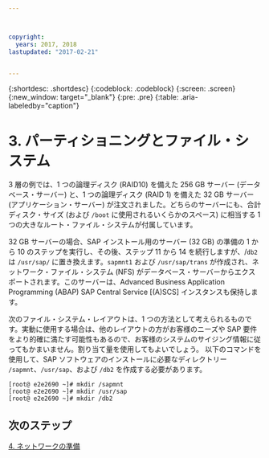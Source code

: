 ```yaml
---



copyright:
  years: 2017, 2018
lastupdated: "2017-02-21"


---
```


{:shortdesc: .shortdesc}
{:codeblock: .codeblock}
{:screen: .screen}
{:new_window: target="_blank"}
{:pre: .pre}
{:table: .aria-labeledby="caption"}

# 3. パーティショニングとファイル・システム

3 層の例では、1 つの論理ディスク (RAID10) を備えた 256 GB サーバー (データベース・サーバー) と、1 つの論理ディスク (RAID 1) を備えた 32 GB サーバー (アプリケーション・サーバー) が注文されました。どちらのサーバーにも、合計ディスク・サイズ (および `/boot` に使用されるいくらかのスペース) に相当する 1 つの大きなルート・ファイル・システムが付属しています。

32 GB サーバーの場合、SAP インストール用のサーバー (32 GB) の準備の 1 から 10 のステップを実行し、その後、ステップ 11 から 14 を続行しますが、/`db2` は `/usr/sap/` に置き換えます。`sapmnt1` および `/usr/sap/trans` が作成され、ネットワーク・ファイル・システム (NFS) がデータベース・サーバーからエクスポートされます。このサーバーは、Advanced Business Application Programming (ABAP) SAP Central Service [(A)SCS] インスタンスも保持します。

次のファイル・システム・レイアウトは、1 つの方法として考えられるものです。実動に使用する場合は、他のレイアウトの方がお客様のニーズや SAP 要件をより的確に満たす可能性もあるので、お客様のシステムのサイジング情報に従ってもかまいません。割り当て量を使用してもよいでしょう。
以下のコマンドを使用して、SAP ソフトウェアのインストールに必要なディレクトリー `/sapmnt`、`/usr/sap`、および `/db2` を作成する必要があります。
```
[root@ e2e2690 ~]# mkdir /sapmnt
[root@ e2e2690 ~]# mkdir /usr/sap
[root@ e2e2690 ~]# mkdir /db2
```
 
## 次のステップ

[4. ネットワークの準備](/docs/infrastructure/sap-netweaver-rhel-qrg/rhel-prepare-network.html#network)
